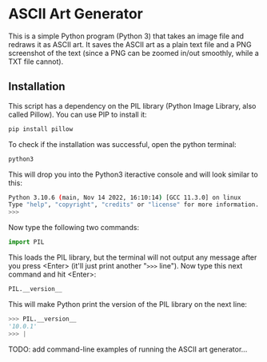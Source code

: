 # ASCII Art Generator

This is a simple Python program (Python 3) that takes an image file and redraws it as ASCII art. It saves the ASCII art as a plain text file and a PNG screenshot of the text (since a PNG can be zoomed in/out smoothly, while a TXT file cannot).

## Installation

This script has a dependency on the PIL library (Python Image Library, also called Pillow). You can use PIP to install it:

```bash
pip install pillow
```

To check if the installation was successful, open the python terminal:

```bash
python3
```

This will drop you into the Python3 iteractive console and will look similar to this:

```bash
Python 3.10.6 (main, Nov 14 2022, 16:10:14) [GCC 11.3.0] on linux
Type "help", "copyright", "credits" or "license" for more information.
>>>
```

Now type the following two commands:

```python
import PIL
```

This loads the PIL library, but the terminal will not output any message after you press \<Enter\> (it'll just print another "```>>>``` line"). Now type this next command and hit \<Enter\>:

```python
PIL.__version__
```

This will make Python print the version of the PIL library on the next line:

```python
>>> PIL.__version__
'10.0.1'
>>> |
```

TODO: add command-line examples of running the ASCII art generator...